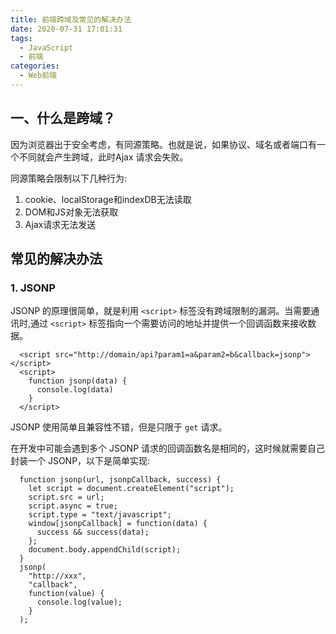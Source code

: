 ```yaml
---
title: 前端跨域及常见的解决办法
date: 2020-07-31 17:01:31
tags: 
  - JavaScript
  - 前端
categories:
  - Web前端
---
```

## 一、什么是跨域？
因为浏览器出于安全考虑，有同源策略。也就是说，如果协议、域名或者端口有一个不同就会产生跨域，此时Ajax 请求会失败。

同源策略会限制以下几种行为:
1. cookie、localStorage和indexDB无法读取
2. DOM和JS对象无法获取
3. Ajax请求无法发送

## 常见的解决办法

### 1. JSONP
JSONP 的原理很简单，就是利用 `<script>` 标签没有跨域限制的漏洞。当需要通讯时,通过 `<script>` 标签指向一个需要访问的地址并提供一个回调函数来接收数据。
```JS
  <script src="http://domain/api?param1=a&param2=b&callback=jsonp"></script>
  <script>
    function jsonp(data) {
      console.log(data)
    }
  </script>  
```
JSONP 使用简单且兼容性不错，但是只限于 `get` 请求。

在开发中可能会遇到多个 JSONP 请求的回调函数名是相同的，这时候就需要自己封装一个 JSONP，以下是简单实现:
```JS
  function jsonp(url, jsonpCallback, success) {
    let script = document.createElement("script");
    script.src = url;
    script.async = true;
    script.type = "text/javascript";
    window[jsonpCallback] = function(data) {
      success && success(data);
    };
    document.body.appendChild(script);
  }
  jsonp(
    "http://xxx",
    "callback",
    function(value) {
      console.log(value);
    }
  );
```

